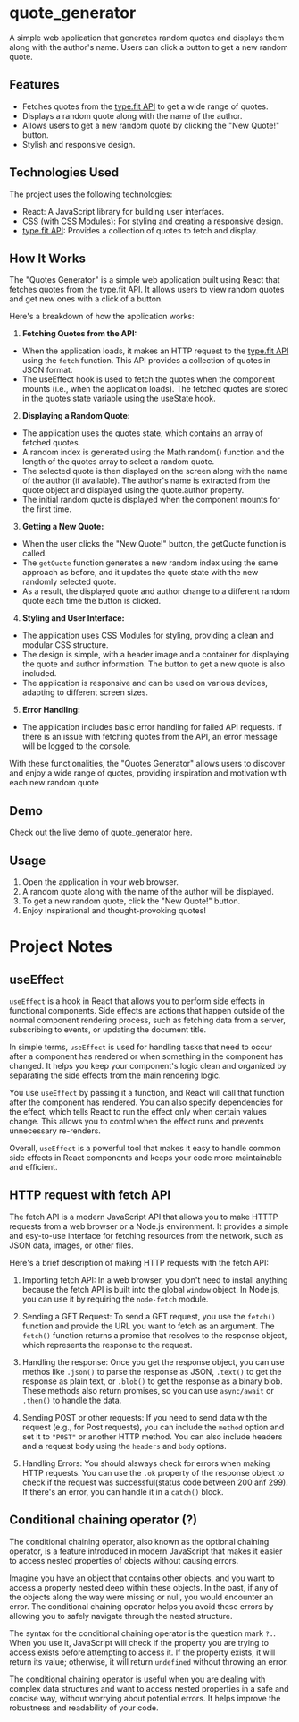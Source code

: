 # quote_generator
A simple web application that generates random quotes and displays them along with the author's name. Users can click a button to get a new random quote.

## Features
- Fetches quotes from the [type.fit API](https://type.fit/api/quotes) to get a wide range of quotes.
- Displays a random quote along with the name of the author.
- Allows users to get a new random quote by clicking the "New Quote!" button.
- Stylish and responsive design.

## Technologies Used
The project uses the following technologies:

- React: A JavaScript library for building user interfaces.
- CSS (with CSS Modules): For styling and creating a responsive design.
- [type.fit API](https://type.fit/api/quotes): Provides a collection of quotes to fetch and display.

## How It Works
The "Quotes Generator" is a simple web application built using React that fetches quotes from the type.fit API. It allows users to view random quotes and get new ones with a click of a button.

Here's a breakdown of how the application works:

1. **Fetching Quotes from the API:**

  - When the application loads, it makes an HTTP request to the [type.fit API](https://type.fit/api/quotes) using the `fetch` function. This API provides a collection of quotes in JSON format.
  - The useEffect hook is used to fetch the quotes when the component mounts (i.e., when the application loads). The fetched quotes are stored in the quotes state variable using the useState hook.

2. **Displaying a Random Quote:**

  - The application uses the quotes state, which contains an array of fetched quotes.
  - A random index is generated using the Math.random() function and the length of the quotes array to select a random quote.
  - The selected quote is then displayed on the screen along with the name of the author (if available). The author's name is extracted from the quote object and displayed using the quote.author property.
  - The initial random quote is displayed when the component mounts for the first time.

3. **Getting a New Quote:**

  - When the user clicks the "New Quote!" button, the getQuote function is called.
  - The `getQuote` function generates a new random index using the same approach as before, and it updates the quote state with the new randomly selected quote.
  - As a result, the displayed quote and author change to a different random quote each time the button is clicked.

4. **Styling and User Interface:**

  - The application uses CSS Modules for styling, providing a clean and modular CSS structure.
  - The design is simple, with a header image and a container for displaying the quote and author information. The button to get a new quote is also included.
  - The application is responsive and can be used on various devices, adapting to different screen sizes.

5. **Error Handling:**

 - The application includes basic error handling for failed API requests. If there is an issue with fetching quotes from the API, an error message will be logged to the console.

With these functionalities, the "Quotes Generator" allows users to discover and enjoy a wide range of quotes, providing inspiration and motivation with each new random quote

## Demo
Check out the live demo of quote_generator [here](https://sreeyu.github.io/quote_generator/).

## Usage
1. Open the application in your web browser.
2. A random quote along with the name of the author will be displayed.
3. To get a new random quote, click the "New Quote!" button.
4. Enjoy inspirational and thought-provoking quotes!

# Project Notes

## useEffect
`useEffect` is a hook in React that allows you to perform side effects in functional components. Side effects are actions that happen outside of the normal component rendering process, such as fetching data from a server, subscribing to events, or updating the document title. 

In simple terms, `useEffect` is used for handling tasks that need to occur after a component has rendered or when something in the component has changed. It helps you keep your component's logic clean and organized by separating the side effects from the main rendering logic.

You use `useEffect` by passing it a function, and React will call that function after the component has rendered. You can also specify dependencies for the effect, which tells React to run the effect only when certain values change. This allows you to control when the effect runs and prevents unnecessary re-renders.

Overall, `useEffect` is a powerful tool that makes it easy to handle common side effects in React components and keeps your code more maintainable and efficient.

## HTTP request with fetch API
The fetch API is a modern JavaScript API that allows you to make HTTTP requests from a web browser or a Node.js environment. It provides a simple and esy-to-use interface for fetching resources from the network, such as JSON data, images, or other files.

Here's a brief description of making HTTP requests with the fetch API:

1. Importing fetch API: In a web browser, you don't need to install anything because the fetch API is built into the global `window` object. In Node.js, you can use it by requiring the `node-fetch` module.

2. Sending a GET Request: To send a GET request, you use the `fetch()` function and provide the URL you want to fetch as an argument. The `fetch()` function returns a promise that resolves to the response object, which represents the response to the request.

3. Handling the response: Once you get the response object, you can use methos like `.json()` to parse the response as JSON, `.text()` to get the response as plain text, or `.blob()` to get the response as a binary blob. These methods also return promises, so you can use `async/await` or `.then()` to handle the data.

4. Sending POST or other requests: If you need to send data with the request (e.g., for Post requests), you can include the `method` option and set it to `"POST"` or another HTTP method. You can also include headers and a request body using the `headers` and `body` options.

5. Handling Errors: You should alsways check for errors when making HTTP requests. You can use the `.ok` property of the response object to check if the request was successful(status code between 200 anf 299). If there's an error, you can handle it in a `catch()` block.

## Conditional chaining operator (?)
The conditional chaining operator, also known as the optional chaining operator, is a feature introduced in modern JavaScript that makes it easier to access nested properties of objects without causing errors.

Imagine you have an object that contains other objects, and you want to access a property nested deep within these objects. In the past, if any of the objects along the way were missing or null, you would encounter an error. The conditional chaining operator helps you avoid these errors by allowing you to safely navigate through the nested structure. 

The syntax for the conditional chaining operator is the question mark `?.`. When you use it, JavaScript will check if the property you are trying to access exists before attempting to access it. If the property exists, it will return its value; otherwise, it will return `undefined` without throwing an error. 

The conditional chaining operator is useful when you are dealing with complex data structures and want to access nested properties in a safe and concise way, without worrying about potential errors. It helps improve the robustness and readability of your code.